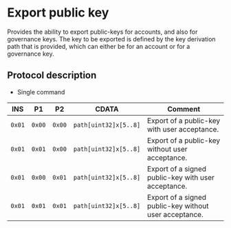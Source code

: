 # Export public key

Provides the ability to export public-keys for accounts, and also for governance keys. The key to
be exported is defined by the key derivation path that is provided, which can either be for an
account or for a governance key.

## Protocol description

- Single command

| INS    | P1     | P2     | CDATA                 | Comment                                                |
| ------ | ------ | ------ | --------------------- | ------------------------------------------------------ |
| `0x01` | `0x00` | `0x00` | `path[uint32]x[5..8]` | Export of a public-key with user acceptance.           |
| `0x01` | `0x01` | `0x00` | `path[uint32]x[5..8]` | Export of a public-key without user acceptance.        |
| `0x01` | `0x00` | `0x01` | `path[uint32]x[5..8]` | Export of a signed public-key with user acceptance.    |
| `0x01` | `0x01` | `0x01` | `path[uint32]x[5..8]` | Export of a signed public-key without user acceptance. |

